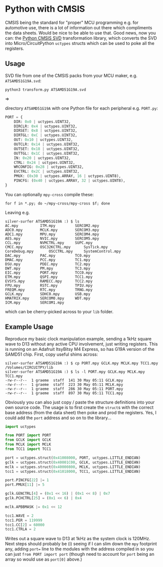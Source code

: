 # Python with CMSIS

CMSIS being the standard for "proper" MCU programming e.g. for automotive use, there is a lot of information out there which compliments the data sheets. Would be nice to be able to use that. Good news, now you can: the [Python CMSIS SVD](https://github.com/winter-special-projects/python-cmsis-svd) transformation library, which converts the SVD into Micro/CircuitPython `uctypes` structs which can be used to poke all the registers.

## Usage

SVD file from one of the CMSIS packs from your MCU maker, e.g. `ATSAMD51G19A.svd`:

```
python3 transform.py ATSAMD51G19A.svd
```

=>

directory `ATSAMD51G19A` with one Python file for each peripheral e.g. `PORT.py`:

```python
PORT = {
    DIR: 0x0 | uctypes.UINT32,
    DIRCLR: 0x4 | uctypes.UINT32,
    DIRSET: 0x8 | uctypes.UINT32,
    DIRTGL: 0xC | uctypes.UINT32,
    OUT: 0x10 | uctypes.UINT32,
    OUTCLR: 0x14 | uctypes.UINT32,
    OUTSET: 0x18 | uctypes.UINT32,
    OUTTGL: 0x1C | uctypes.UINT32,
    IN: 0x20 | uctypes.UINT32,
    CTRL: 0x24 | uctypes.UINT32,
    WRCONFIG: 0x28 | uctypes.UINT32,
    EVCTRL: 0x2C | uctypes.UINT32,
    PMUX: (0x30 | uctypes.ARRAY, 16 | uctypes.UINT8),
    PINCFG: (0x40 | uctypes.ARRAY, 32 | uctypes.UINT8),
}
```

You can optionally `mpy-cross` compile these:

```
for f in *.py; do ~/mpy-cross/mpy-cross $f; done
```

Leaving e.g.

```
silver-surfer ATSAMD51G19A :) $ ls
AC.mpy			ITM.mpy			SERCOM2.mpy
ADC0.mpy		MCLK.mpy		SERCOM3.mpy
ADC1.mpy		MPU.mpy			SERCOM4.mpy
AES.mpy			NVIC.mpy		SERCOM5.mpy
CCL.mpy			NVMCTRL.mpy		SUPC.mpy
CMCC.mpy		OSC32KCTRL.mpy		SysTick.mpy
CoreDebug.mpy		OSCCTRL.mpy		SystemControl.mpy
DAC.mpy			PAC.mpy			TC0.mpy
DMAC.mpy		PCC.mpy			TC1.mpy
DSU.mpy			PDEC.mpy		TC2.mpy
DWT.mpy			PM.mpy			TC3.mpy
EIC.mpy			PORT.mpy		TCC0.mpy
ETM.mpy			QSPI.mpy		TCC1.mpy
EVSYS.mpy		RAMECC.mpy		TCC2.mpy
FPU.mpy			RSTC.mpy		TPIU.mpy
FREQM.mpy		RTC.mpy			TRNG.mpy
GCLK.mpy		SDHC0.mpy		USB.mpy
HMATRIX.mpy		SERCOM0.mpy		WDT.mpy
ICM.mpy			SERCOM1.mpy
```

which can be cherry-picked across to your `lib` folder.

## Example Usage

Reproduce my basic clock manipulation example, sending a 1kHz square wave to D13 without any active CPU involvement, just writing registers. This is running on an Adafruit ItsyBitsy M4 Express, so has G19A version of the SAMD51 chip. First, copy useful shims across:

```
silver-surfer ATSAMD51G19A :) $ cp PORT.mpy GCLK.mpy MCLK.mpy TCC1.mpy /Volumes/CIRCUITPY/lib
silver-surfer ATSAMD51G19A :) $ ls -l PORT.mpy GCLK.mpy MCLK.mpy TCC1.mpy 
-rw-r--r--  1 graeme  staff  141 30 May 05:11 GCLK.mpy
-rw-r--r--  1 graeme  staff  223 30 May 05:11 MCLK.mpy
-rw-r--r--  1 graeme  staff  286 30 May 05:11 PORT.mpy
-rw-r--r--  1 graeme  staff  897 30 May 05:11 TCC1.mpy
```

Obviously you can also just copy / paste the structure definitions into your own source code. The usage is to first create the `struct`s with the correct base address (from the data sheet) then poke and prod the registers. Yes, I could add the `port` address and so on to the library...

```python
import uctypes

from PORT import PORT
from GCLK import GCLK
from MCLK import MCLK
from TCC1 import TCC1

port = uctypes.struct(0x41008000, PORT, uctypes.LITTLE_ENDIAN)
gclk = uctypes.struct(0x40001C00, GCLK, uctypes.LITTLE_ENDIAN)
mclk = uctypes.struct(0x40000800, MCLK, uctypes.LITTLE_ENDIAN)
tcc1 = uctypes.struct(0x41018000, TCC1, uctypes.LITTLE_ENDIAN)

port.PINCFG[22] |= 1
port.PMUX[11] |= 5

gclk.GENCTRL[4] = (0x1 << 16) | (0x1 << 8) | 0x7
gclk.PCHCTRL[25] = (0x1 << 6) | 0x4

mclk.APBBMASK |= 0x1 << 12

tcc1.WAVE = 2
tcc1.PER = 119999
tcc1.CC[2] = 60000
tcc1.CTRLA = 2
```

Writes out a square wave to D13 at 1kHz as the system clock is 120MHz. Next steps should probably be (i) seeing if I can slim down the `mpy` footprint any, adding `port=` line to the modules with the address compiled in so you can just `from PORT import port` (though need to account for `port` being an array so would use as `port[0]` above.)
